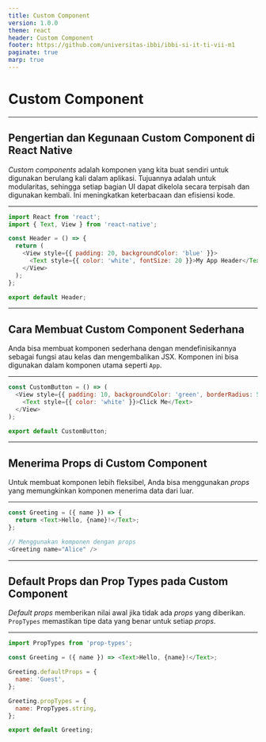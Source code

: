 ```yaml
---
title: Custom Component
version: 1.0.0
theme: react
header: Custom Component
footer: https://github.com/universitas-ibbi/ibbi-si-it-ti-vii-m1
paginate: true
marp: true
---
```


<!-- 
_class: lead 
_paginate: skip
-->

# Custom Component

---

## Pengertian dan Kegunaan Custom Component di React Native

*Custom components* adalah komponen yang kita buat sendiri untuk digunakan berulang kali dalam aplikasi. Tujuannya adalah untuk modularitas, sehingga setiap bagian UI dapat dikelola secara terpisah dan digunakan kembali. Ini meningkatkan keterbacaan dan efisiensi kode.

---

```javascript
import React from 'react';
import { Text, View } from 'react-native';

const Header = () => {
  return (
    <View style={{ padding: 20, backgroundColor: 'blue' }}>
      <Text style={{ color: 'white', fontSize: 20 }}>My App Header</Text>
    </View>
  );
};

export default Header;
```

---

## Cara Membuat Custom Component Sederhana

Anda bisa membuat komponen sederhana dengan mendefinisikannya sebagai fungsi atau kelas dan mengembalikan JSX. Komponen ini bisa digunakan dalam komponen utama seperti `App`.

---

```javascript
const CustomButton = () => (
  <View style={{ padding: 10, backgroundColor: 'green', borderRadius: 5 }}>
    <Text style={{ color: 'white' }}>Click Me</Text>
  </View>
);

export default CustomButton;
```

---

## Menerima Props di Custom Component

Untuk membuat komponen lebih fleksibel, Anda bisa menggunakan *props* yang memungkinkan komponen menerima data dari luar.

---

```javascript
const Greeting = ({ name }) => {
  return <Text>Hello, {name}!</Text>;
};

// Menggunakan komponen dengan props
<Greeting name="Alice" />
```

---

## Default Props dan Prop Types pada Custom Component

*Default props* memberikan nilai awal jika tidak ada *props* yang diberikan. `PropTypes` memastikan tipe data yang benar untuk setiap *props*.

---

```javascript
import PropTypes from 'prop-types';

const Greeting = ({ name }) => <Text>Hello, {name}!</Text>;

Greeting.defaultProps = {
  name: 'Guest',
};

Greeting.propTypes = {
  name: PropTypes.string,
};

export default Greeting;
```


